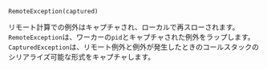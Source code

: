 ```
RemoteException(captured)
```

リモート計算での例外はキャプチャされ、ローカルで再スローされます。`RemoteException`は、ワーカーの`pid`とキャプチャされた例外をラップします。`CapturedException`は、リモート例外と例外が発生したときのコールスタックのシリアライズ可能な形式をキャプチャします。
